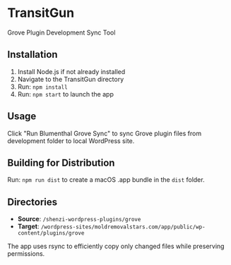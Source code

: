 # TransitGun

Grove Plugin Development Sync Tool

## Installation

1. Install Node.js if not already installed
2. Navigate to the TransitGun directory
3. Run: `npm install`
4. Run: `npm start` to launch the app

## Usage

Click "Run Blumenthal Grove Sync" to sync Grove plugin files from development folder to local WordPress site.

## Building for Distribution

Run: `npm run dist` to create a macOS .app bundle in the `dist` folder.

## Directories

- **Source**: `/shenzi-wordpress-plugins/grove`
- **Target**: `/wordpress-sites/moldremovalstars.com/app/public/wp-content/plugins/grove`

The app uses rsync to efficiently copy only changed files while preserving permissions.